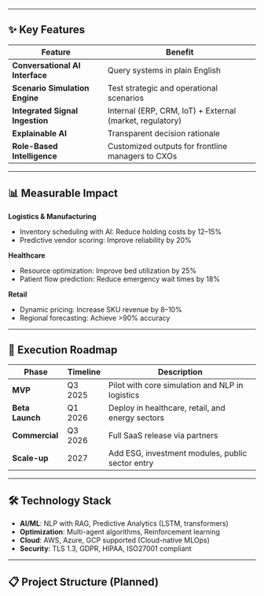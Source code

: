 
---

## ✨ Key Features

| Feature | Benefit |
|---------|---------|
| **Conversational AI Interface** | Query systems in plain English |
| **Scenario Simulation Engine** | Test strategic and operational scenarios |
| **Integrated Signal Ingestion** | Internal (ERP, CRM, IoT) + External (market, regulatory) |
| **Explainable AI** | Transparent decision rationale |
| **Role-Based Intelligence** | Customized outputs for frontline managers to CXOs |

---

## 📊 Measurable Impact

**Logistics & Manufacturing**
- Inventory scheduling with AI: Reduce holding costs by 12–15%
- Predictive vendor scoring: Improve reliability by 20%

**Healthcare**
- Resource optimization: Improve bed utilization by 25%
- Patient flow prediction: Reduce emergency wait times by 18%

**Retail**
- Dynamic pricing: Increase SKU revenue by 8–10%
- Regional forecasting: Achieve >90% accuracy

---

## 🚀 Execution Roadmap

| Phase | Timeline | Description |
|-------|----------|-------------|
| **MVP** | Q3 2025 | Pilot with core simulation and NLP in logistics |
| **Beta Launch** | Q1 2026 | Deploy in healthcare, retail, and energy sectors |
| **Commercial** | Q3 2026 | Full SaaS release via partners |
| **Scale-up** | 2027 | Add ESG, investment modules, public sector entry |

---

## 🛠️ Technology Stack

- **AI/ML**: NLP with RAG, Predictive Analytics (LSTM, transformers)
- **Optimization**: Multi-agent algorithms, Reinforcement learning
- **Cloud**: AWS, Azure, GCP supported (Cloud-native MLOps)
- **Security**: TLS 1.3, GDPR, HIPAA, ISO27001 compliant

---

## 📋 Project Structure (Planned)
